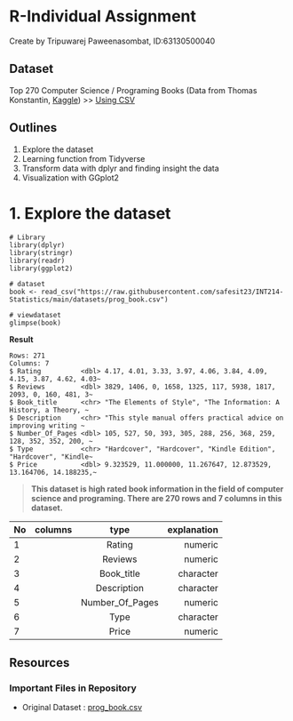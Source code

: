 # R-Individual Assignment
Create by Tripuwarej Paweenasombat, ID:63130500040

## Dataset
Top 270 Computer Science / Programing Books (Data from Thomas Konstantin, [Kaggle](https://www.kaggle.com/thomaskonstantin/top-270-rated-computer-science-programing-books)) >> [Using CSV](https://raw.githubusercontent.com/safesit23/INT214-Statistics/main/datasets/prog_book.csv)

## Outlines
1. Explore the dataset
2. Learning function from Tidyverse
3. Transform data with dplyr and finding insight the data
4. Visualization with GGplot2 <br />


# 1. Explore the dataset <br />
```
# Library
library(dplyr)
library(stringr)
library(readr)
library(ggplot2)

# dataset
book <- read_csv("https://raw.githubusercontent.com/safesit23/INT214-Statistics/main/datasets/prog_book.csv")

# viewdataset
glimpse(book)
```
__Result__
```
Rows: 271
Columns: 7
$ Rating          <dbl> 4.17, 4.01, 3.33, 3.97, 4.06, 3.84, 4.09, 4.15, 3.87, 4.62, 4.03~
$ Reviews         <dbl> 3829, 1406, 0, 1658, 1325, 117, 5938, 1817, 2093, 0, 160, 481, 3~
$ Book_title      <chr> "The Elements of Style", "The Information: A History, a Theory, ~
$ Description     <chr> "This style manual offers practical advice on improving writing ~
$ Number_Of_Pages <dbl> 105, 527, 50, 393, 305, 288, 256, 368, 259, 128, 352, 352, 200, ~
$ Type            <chr> "Hardcover", "Hardcover", "Kindle Edition", "Hardcover", "Kindle~
$ Price           <dbl> 9.323529, 11.000000, 11.267647, 12.873529, 13.164706, 14.188235,~
```

> __This dataset is high rated book information in the field of computer science and programing. There are 270 rows and 7 columns in this dataset.__
 
 
| No | columns | type | explanation |
| :---- | :---- | :----: | ----: |
| 1 || Rating | numeric | https://www.facebook.com/borntodev |
| 2 || Reviews | numeric | https://www.youtube.com/c/BorntodevTH |
| 3 || Book_title | character | https://www.instagram.com/borntodev |
| 4 || Description | character | https://www.facebook.com/borntodev |
| 5 || Number_Of_Pages | numeric | https://www.youtube.com/c/BorntodevTH |
| 6 || Type | character | https://www.instagram.com/borntodev |
| 7 || Price | numeric | https://www.instagram.com/borntodev |
 
 
 
 
 
 
 
## Resources 
### Important Files in Repository
- Original Dataset : [prog_book.csv](https://github.com/sit-2021-int214/014-Webtoon-Comics/blob/main/assignment/HW04_63130500040/prog_book.csv) 

